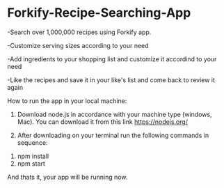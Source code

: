 # Forkify-Recipe-Searching-App

-Search over 1,000,000 recipes using Forkify app.

-Customize serving sizes according to your need

-Add ingredients to your shopping list and customize it accordind to your need

-Like the recipes and save it in your like's list and come back to review it again
 
How to run the app in your local machine:

1. Download node.js in accordance with your machine type (windows, Mac). 
You can download it from this link https://nodejs.org/

2. After downloading on your terminal run the following commands in sequence:

1) npm install
2) npm start

And thats it, your app will be running now.